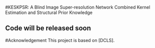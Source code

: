 #KESKPSR: A Blind Image Super-resolution Network Combined Kernel Estimation and Structural Prior Knowledge
## Code will be released soon


#Acknowledgement
This project is based on [DCLS].